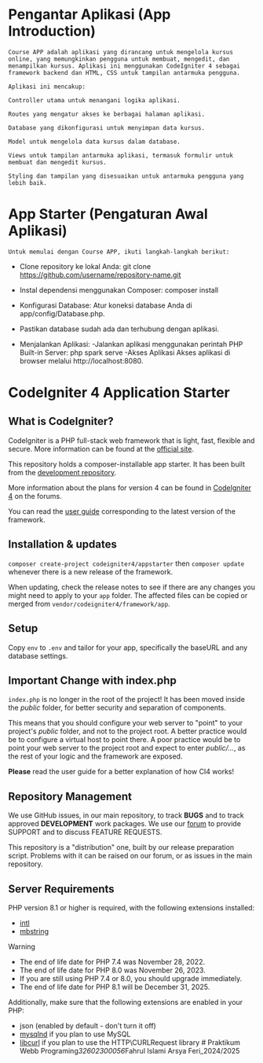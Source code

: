 # Pengantar Aplikasi (App Introduction)
    Course APP adalah aplikasi yang dirancang untuk mengelola kursus online, yang memungkinkan pengguna untuk membuat, mengedit, dan menampilkan kursus. Aplikasi ini menggunakan CodeIgniter 4 sebagai framework backend dan HTML, CSS untuk tampilan antarmuka pengguna.

    Aplikasi ini mencakup:

    Controller utama untuk menangani logika aplikasi.

    Routes yang mengatur akses ke berbagai halaman aplikasi.

    Database yang dikonfigurasi untuk menyimpan data kursus.

    Model untuk mengelola data kursus dalam database.

    Views untuk tampilan antarmuka aplikasi, termasuk formulir untuk membuat dan mengedit kursus.

    Styling dan tampilan yang disesuaikan untuk antarmuka pengguna yang lebih baik.
# App Starter (Pengaturan Awal Aplikasi)
    Untuk memulai dengan Course APP, ikuti langkah-langkah berikut:

- Clone repository ke lokal Anda:
    git clone https://github.com/username/repository-name.git

- Instal dependensi menggunakan Composer:
    composer install

- Konfigurasi Database:
    Atur koneksi database Anda di app/config/Database.php.

- Pastikan database sudah ada dan terhubung dengan aplikasi.

- Menjalankan Aplikasi:
    -Jalankan aplikasi menggunakan perintah PHP Built-in Server:
        php spark serve
    -Akses Aplikasi
        Akses aplikasi di browser melalui http://localhost:8080.

# CodeIgniter 4 Application Starter

## What is CodeIgniter?

CodeIgniter is a PHP full-stack web framework that is light, fast, flexible and secure.
More information can be found at the [official site](https://codeigniter.com).

This repository holds a composer-installable app starter.
It has been built from the
[development repository](https://github.com/codeigniter4/CodeIgniter4).

More information about the plans for version 4 can be found in [CodeIgniter 4](https://forum.codeigniter.com/forumdisplay.php?fid=28) on the forums.

You can read the [user guide](https://codeigniter.com/user_guide/)
corresponding to the latest version of the framework.

## Installation & updates

`composer create-project codeigniter4/appstarter` then `composer update` whenever
there is a new release of the framework.

When updating, check the release notes to see if there are any changes you might need to apply
to your `app` folder. The affected files can be copied or merged from
`vendor/codeigniter4/framework/app`.

## Setup

Copy `env` to `.env` and tailor for your app, specifically the baseURL
and any database settings.

## Important Change with index.php

`index.php` is no longer in the root of the project! It has been moved inside the *public* folder,
for better security and separation of components.

This means that you should configure your web server to "point" to your project's *public* folder, and
not to the project root. A better practice would be to configure a virtual host to point there. A poor practice would be to point your web server to the project root and expect to enter *public/...*, as the rest of your logic and the
framework are exposed.

**Please** read the user guide for a better explanation of how CI4 works!

## Repository Management

We use GitHub issues, in our main repository, to track **BUGS** and to track approved **DEVELOPMENT** work packages.
We use our [forum](http://forum.codeigniter.com) to provide SUPPORT and to discuss
FEATURE REQUESTS.

This repository is a "distribution" one, built by our release preparation script.
Problems with it can be raised on our forum, or as issues in the main repository.

## Server Requirements

PHP version 8.1 or higher is required, with the following extensions installed:

- [intl](http://php.net/manual/en/intl.requirements.php)
- [mbstring](http://php.net/manual/en/mbstring.installation.php)

> [!WARNING]
> - The end of life date for PHP 7.4 was November 28, 2022.
> - The end of life date for PHP 8.0 was November 26, 2023.
> - If you are still using PHP 7.4 or 8.0, you should upgrade immediately.
> - The end of life date for PHP 8.1 will be December 31, 2025.

Additionally, make sure that the following extensions are enabled in your PHP:

- json (enabled by default - don't turn it off)
- [mysqlnd](http://php.net/manual/en/mysqlnd.install.php) if you plan to use MySQL
- [libcurl](http://php.net/manual/en/curl.requirements.php) if you plan to use the HTTP\CURLRequest library
#   P r a k t i k u m   W e b b   P r o g r a m i n g _ 3 2 6 0 2 3 0 0 0 5 6 _ F a h r u l   I s l a m i   A r s y a   F e r i _ 2 0 2 4 / 2 0 2 5 
 
 